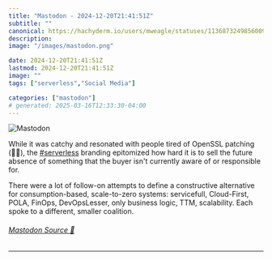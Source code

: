 ```yaml
---
title: "Mastodon - 2024-12-20T21:41:51Z"
subtitle: ""
canonical: https://hachyderm.io/users/mweagle/statuses/113687324985600943
description:
image: "/images/mastodon.png"

date: 2024-12-20T21:41:51Z
lastmod: 2024-12-20T21:41:51Z
image: ""
tags: ["serverless","Social Media"]

categories: ["mastodon"]
# generated: 2025-03-16T12:33:30-04:00
---
```

![Mastodon](/images/mastodon.png)

<p>While it was catchy and resonated with people tired of OpenSSL patching (🙋‍♂️), the <a href="https://hachyderm.io/tags/serverless" class="mention hashtag" rel="tag">#<span>serverless</span></a> branding epitomized how hard it is to sell the future absence of something that the buyer isn&#39;t currently aware of or responsible for. </p><p>There were a lot of follow-on attempts to define a constructive alternative for consumption-based, scale-to-zero systems: servicefull, Cloud-First, POLA, FinOps, DevOpsLesser, only business logic, TTM, scalability. Each spoke to a different, smaller coalition.</p>


###### [Mastodon Source 🐘](https://hachyderm.io/@mweagle/113687324985600943)

___

